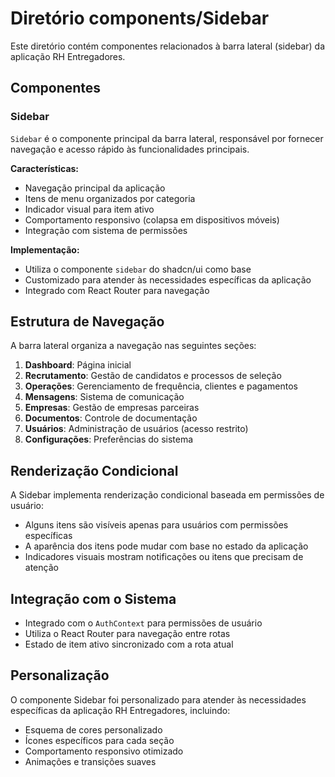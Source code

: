 
# Diretório components/Sidebar

Este diretório contém componentes relacionados à barra lateral (sidebar) da aplicação RH Entregadores.

## Componentes

### Sidebar

`Sidebar` é o componente principal da barra lateral, responsável por fornecer navegação e acesso rápido às funcionalidades principais.

**Características:**
- Navegação principal da aplicação
- Itens de menu organizados por categoria
- Indicador visual para item ativo
- Comportamento responsivo (colapsa em dispositivos móveis)
- Integração com sistema de permissões

**Implementação:**
- Utiliza o componente `sidebar` do shadcn/ui como base
- Customizado para atender às necessidades específicas da aplicação
- Integrado com React Router para navegação

## Estrutura de Navegação

A barra lateral organiza a navegação nas seguintes seções:

1. **Dashboard**: Página inicial
2. **Recrutamento**: Gestão de candidatos e processos de seleção
3. **Operações**: Gerenciamento de frequência, clientes e pagamentos
4. **Mensagens**: Sistema de comunicação
5. **Empresas**: Gestão de empresas parceiras
6. **Documentos**: Controle de documentação
7. **Usuários**: Administração de usuários (acesso restrito)
8. **Configurações**: Preferências do sistema

## Renderização Condicional

A Sidebar implementa renderização condicional baseada em permissões de usuário:

- Alguns itens são visíveis apenas para usuários com permissões específicas
- A aparência dos itens pode mudar com base no estado da aplicação
- Indicadores visuais mostram notificações ou itens que precisam de atenção

## Integração com o Sistema

- Integrado com o `AuthContext` para permissões de usuário
- Utiliza o React Router para navegação entre rotas
- Estado de item ativo sincronizado com a rota atual

## Personalização

O componente Sidebar foi personalizado para atender às necessidades específicas da aplicação RH Entregadores, incluindo:

- Esquema de cores personalizado
- Ícones específicos para cada seção
- Comportamento responsivo otimizado
- Animações e transições suaves
